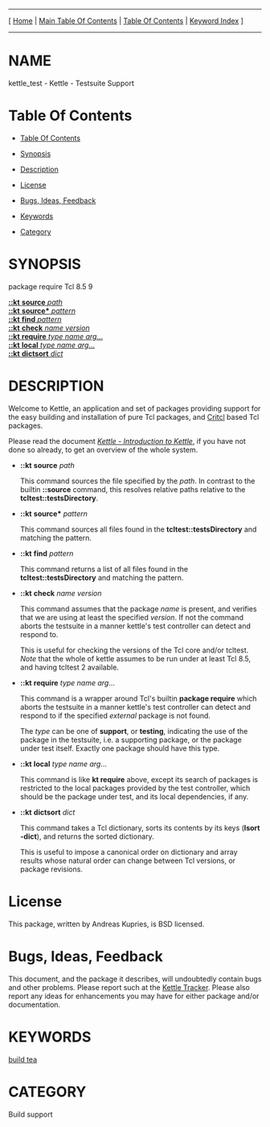 
[//000000001]: # (kettle\_test \- Kettle \- The Quick Brew System)
[//000000002]: # (Generated from file 'kettle\_test\.man' by tcllib/doctools with format 'markdown')
[//000000003]: # (kettle\_test\(n\) 1 doc "Kettle \- The Quick Brew System")

<hr> [ <a href="../../../../../../home">Home</a> &#124; <a
href="../../toc.md">Main Table Of Contents</a> &#124; <a
href="../toc.md">Table Of Contents</a> &#124; <a
href="../../index.md">Keyword Index</a> ] <hr>

# NAME

kettle\_test \- Kettle \- Testsuite Support

# <a name='toc'></a>Table Of Contents

  - [Table Of Contents](#toc)

  - [Synopsis](#synopsis)

  - [Description](#section1)

  - [License](#section2)

  - [Bugs, Ideas, Feedback](#section3)

  - [Keywords](#keywords)

  - [Category](#category)

# <a name='synopsis'></a>SYNOPSIS

package require Tcl 8\.5 9  

[__::kt__ __source__ *path*](#1)  
[__::kt__ __source\*__ *pattern*](#2)  
[__::kt__ __find__ *pattern*](#3)  
[__::kt__ __check__ *name* *version*](#4)  
[__::kt__ __require__ *type* *name* *arg*\.\.\.](#5)  
[__::kt__ __local__ *type* *name* *arg*\.\.\.](#6)  
[__::kt__ __dictsort__ *dict*](#7)  

# <a name='description'></a>DESCRIPTION

Welcome to Kettle, an application and set of packages providing support for the
easy building and installation of pure Tcl packages, and
[Critcl](https://github\.com/andreas\-kupries/critcl) based Tcl packages\.

Please read the document *[Kettle \- Introduction to
Kettle](kettle\_intro\.md)*, if you have not done so already, to get an
overview of the whole system\.

  - <a name='1'></a>__::kt__ __source__ *path*

    This command sources the file specified by the *path*\. In contrast to the
    builtin __::source__ command, this resolves relative paths relative to
    the __tcltest::testsDirectory__\.

  - <a name='2'></a>__::kt__ __source\*__ *pattern*

    This command sources all files found in the __tcltest::testsDirectory__
    and matching the pattern\.

  - <a name='3'></a>__::kt__ __find__ *pattern*

    This command returns a list of all files found in the
    __tcltest::testsDirectory__ and matching the pattern\.

  - <a name='4'></a>__::kt__ __check__ *name* *version*

    This command assumes that the package *name* is present, and verifies that
    we are using at least the specified *version*\. If not the command aborts
    the testsuite in a manner kettle's test controller can detect and respond
    to\.

    This is useful for checking the versions of the Tcl core and/or tcltest\.
    *Note* that the whole of kettle assumes to be run under at least Tcl 8\.5,
    and having tcltest 2 available\.

  - <a name='5'></a>__::kt__ __require__ *type* *name* *arg*\.\.\.

    This command is a wrapper around Tcl's builtin __package require__ which
    aborts the testsuite in a manner kettle's test controller can detect and
    respond to if the specified *external* package is not found\.

    The *type* can be one of __support__, or __testing__, indicating
    the use of the package in the testsuite, i\.e\. a supporting package, or the
    package under test itself\. Exactly one package should have this type\.

  - <a name='6'></a>__::kt__ __local__ *type* *name* *arg*\.\.\.

    This command is like __kt require__ above, except its search of packages
    is restricted to the local packages provided by the test controller, which
    should be the package under test, and its local dependencies, if any\.

  - <a name='7'></a>__::kt__ __dictsort__ *dict*

    This command takes a Tcl dictionary, sorts its contents by its keys
    \(__lsort \-dict__\), and returns the sorted dictionary\.

    This is useful to impose a canonical order on dictionary and array results
    whose natural order can change between Tcl versions, or package revisions\.

# <a name='section2'></a>License

This package, written by Andreas Kupries, is BSD licensed\.

# <a name='section3'></a>Bugs, Ideas, Feedback

This document, and the package it describes, will undoubtedly contain bugs and
other problems\. Please report such at the [Kettle
Tracker](https://core\.tcl\-lang\.org/akupries/kettle)\. Please also report any
ideas for enhancements you may have for either package and/or documentation\.

# <a name='keywords'></a>KEYWORDS

[build tea](\.\./\.\./index\.md\#build\_tea)

# <a name='category'></a>CATEGORY

Build support
